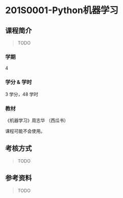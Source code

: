 # 201S0001-Python机器学习

## 课程简介

> TODO

### 学期

4

### 学分 & 学时

3 学分，48 学时

### 教材

《机器学习》周志华 （西瓜书）

课程可能不会使用。

## 考核方式

> TODO

## 参考资料

> TODO